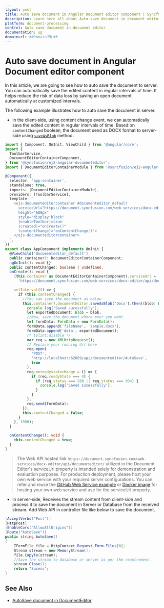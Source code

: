```yaml
---
layout: post
title: Auto save document in Angular Document editor component | Syncfusion
description: Learn here all about Auto save document in document editor in Syncfusion Angular Document editor component of Syncfusion Essential JS 2 and more.
platform: document-processing
control: Auto save document in document editor 
documentation: ug
domainurl: ##DomainURL##
---
```


# Auto save document in Angular Document editor component

In this article, we are going to see how to auto save the document to server. You can automatically save the edited content in regular intervals of time. It helps reduce the risk of data loss by saving an open document automatically at customized intervals.

The following example illustrates how to auto save the document in server.

* In the client-side, using content change event, we can automatically save the edited content in regular intervals of time. Based on `contentChanged` boolean, the document send as DOCX format to server-side using [`saveAsBlob`](https://ej2.syncfusion.com/angular/documentation/api/document-editor#saveasblob) method.

```typescript
import { Component, OnInit, ViewChild } from '@angular/core';
import {
  ToolbarService,
  DocumentEditorContainerComponent,
} from '@syncfusion/ej2-angular-documenteditor';
import { DocumentEditorContainerModule } from '@syncfusion/ej2-angular-documenteditor';

@Component({
  selector: 'app-container',
  standalone: true,
  imports: [DocumentEditorContainerModule],
  providers: [ToolbarService],
  template: `
    <ejs-documenteditorcontainer #documenteditor_default 
      serviceUrl="https://document.syncfusion.com/web-services/docx-editor/api/documenteditor/" 
      height="600px" 
      style="display:block" 
      [enableToolbar]=true 
      (created)="onCreate()"
      (contentChange)="onContentChange()">
    </ejs-documenteditorcontainer>
  `,
})
export class AppComponent implements OnInit {
  @ViewChild('documenteditor_default')
  public container?: DocumentEditorContainerComponent;
  ngOnInit(): void {}
  public contentChanged: boolean | undefined;
  onCreate(): void {
    (this.container as DocumentEditorContainerComponent).serviceUrl =
      'https://document.syncfusion.com/web-services/docx-editor/api/documenteditor/';

    setInterval(() => {
      if (this.contentChanged) {
        //You can save the document as below
        this.container?.documentEditor.saveAsBlob('Docx').then((blob: Blob) => {
          console.log('Saved sucessfully');
          let exportedDocument: Blob = blob;
          //Now, save the document where ever you want.
          let formData: FormData = new FormData();
          formData.append('fileName', 'sample.docx');
          formData.append('data', exportedDocument);
          /* tslint:disable */
          var req = new XMLHttpRequest();
          // Replace your running Url here
          req.open(
            'POST',
            'http://localhost:62869/api/documenteditor/AutoSave',
            true
          );
          req.onreadystatechange = () => {
            if (req.readyState === 4) {
              if (req.status === 200 || req.status === 304) {
                console.log('Saved sucessfully');
              }
            }
          };
          req.send(formData);
        });
        this.contentChanged = false;
      }
    }, 1000);
  }

  onContentChange(): void {
    this.contentChanged = true;
  }
}
```

> The Web API hosted link `https://document.syncfusion.com/web-services/docx-editor/api/documenteditor/` utilized in the Document Editor's serviceUrl property is intended solely for demonstration and evaluation purposes. For production deployment, please host your own web service with your required server configurations. You can refer and reuse the [GitHub Web Service example](https://github.com/SyncfusionExamples/EJ2-DocumentEditor-WebServices) or [Docker image](https://hub.docker.com/r/syncfusion/word-processor-server) for hosting your own web service and use for the serviceUrl property.

* In server-side, Receives the stream content from client-side and process it to save the document in Server or Database from the received stream. Add Web API in controller file like below to save the document.

```c#
[AcceptVerbs("Post")]
[HttpPost]
[EnableCors("AllowAllOrigins")]
[Route("AutoSave")]
public string AutoSave()
{
    IFormFile file = HttpContext.Request.Form.Files[0];
    Stream stream = new MemoryStream();    
    file.CopyTo(stream);
    //Save the stream to database or server as per the requirement.
    stream.Close();
    return "Sucess";
}
```

## See Also
* [AutoSave document in DocumentEditor](..//how-to/auto-save-document-in-document-editor)
